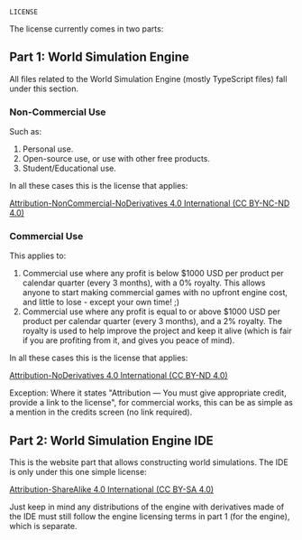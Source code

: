     LICENSE

The license currently comes in two parts:

## Part 1: World Simulation Engine

All files related to the World Simulation Engine (mostly TypeScript files) fall under this section. 

### Non-Commercial Use
Such as:

1. Personal use.
2. Open-source use, or use with other free products.
3. Student/Educational use.

In all these cases this is the license that applies: 

[Attribution-NonCommercial-NoDerivatives 4.0 International (CC BY-NC-ND 4.0)](http://creativecommons.org/licenses/by-nc-nd/4.0/)


### Commercial Use

This applies to:

1. Commercial use where any profit is below $1000 USD per product per calendar quarter (every 3 months), with a 0% royalty. This allows anyone to start making commercial games with no upfront engine cost, and little to lose - except your own time! ;)
2. Commercial use where any profit is equal to or above $1000 USD per product per calendar quarter (every 3 months), and a 2% royalty.  The royalty is used to help improve the project and keep it alive (which is fair if you are profiting from it, and gives you peace of mind).

In all these cases this is the license that applies: 

[Attribution-NoDerivatives 4.0 International (CC BY-ND 4.0)](https://creativecommons.org/licenses/by-nd/4.0/)

Exception: Where it states "Attribution — You must give appropriate credit, provide a link to the license", for commercial works, this can be as simple as a mention in the credits screen (no link required).

## Part 2: World Simulation Engine IDE

This is the website part that allows constructing world simulations. The IDE is only under this one simple license:

[Attribution-ShareAlike 4.0 International (CC BY-SA 4.0)](https://creativecommons.org/licenses/by-sa/4.0/)

Just keep in mind any distributions of the engine with derivatives made of the IDE must still follow the engine licensing terms in part 1 (for the engine), which is separate.